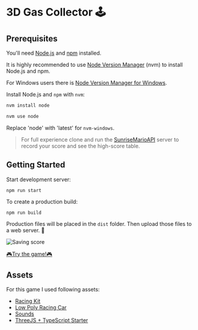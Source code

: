 # 3D Gas Collector 🕹️

## Prerequisites

You'll need [Node.js](https://nodejs.org/en/) and [npm](https://www.npmjs.com/) installed.

It is highly recommended to use [Node Version Manager](https://github.com/nvm-sh/nvm) (nvm) to install Node.js and npm.

For Windows users there is [Node Version Manager for Windows](https://github.com/coreybutler/nvm-windows).

Install Node.js and `npm` with `nvm`:

```bash
nvm install node

nvm use node
```

Replace 'node' with 'latest' for `nvm-windows`.

> For full experience clone and run the [SunriseMarioAPI](https://github.com/Ang31o/SunriseMarioAPI) server to record your score and see the high-score table.

## Getting Started

Start development server:

```
npm run start
```

To create a production build:

```
npm run build
```

Production files will be placed in the `dist` folder. Then upload those files to a web server. 🎉

![Saving score](assets/showcase/gameplay.gif)

[🎮Try the game!🎮](https://techandeez.com/3dgascollector/)

## Assets

For this game I used following assets:

- [Racing Kit](https://www.kenney.nl/assets/racing-kit)
- [Low Poly Racing Car](https://free3d.com/3d-model/low-poly-racing-car-22092.html)
- [Sounds](https://www.zapsplat.com/)
- [ThreeJS + TypeScript Starter](https://github.com/mayacoda/simple-threejs-typescript-starter)
